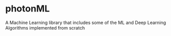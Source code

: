 # photonML
A Machine Learning library that includes some of the ML and Deep Learning Algorithms implemented from scratch
